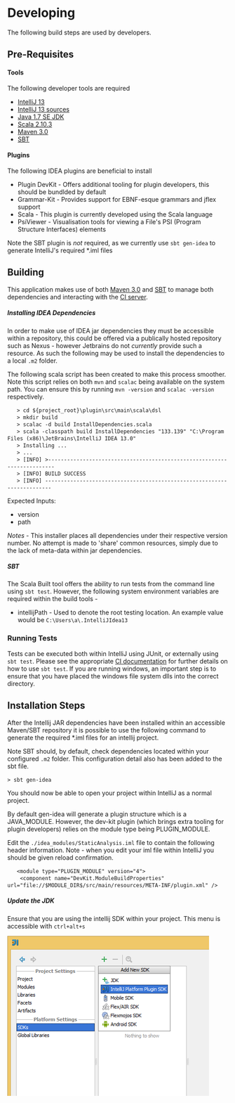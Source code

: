 Developing
===========

The following build steps are used by developers.


Pre-Requisites
---------------

#### Tools
The following developer tools are required

- [IntelliJ 13](http://www.jetbrains.com/idea/) 
- [IntelliJ 13 sources](https://github.com/JetBrains/intellij-community)
- [Java 1.7 SE JDK](http://www.oracle.com/technetwork/java/javase/index.html)
- [Scala 2.10.3](http://www.scala-lang.org/download/)
- [Maven 3.0](http://maven.apache.org/) 
- [SBT](http://www.scala-sbt.org/)
	

#### Plugins
The following IDEA plugins are beneficial to install 

- Plugin DevKit - Offers additional tooling for plugin developers, this should be bundlded by default
- Grammar-Kit - Provides support for EBNF-esque grammars and jflex support
- Scala - This plugin is currently developed using the Scala language
- PsiViewer - Visualisation tools for viewing a File's PSI (Program Structure Interfaces) elements

Note the SBT plugin is *not* required, as we currently use `sbt gen-idea` to generate IntelliJ's required *.iml files

Building
------------------

This application makes use of both [Maven 3.0](http://maven.apache.org/)  and [SBT](http://www.scala-sbt.org/) to manage both dependencies and interacting with the [CI server](http://en.wikipedia.org/wiki/Continuous_integration).

##### Installing IDEA Dependencies

In order to make use of IDEA jar dependencies they must be accessible within a repository, this could be offered via a publically hosted repository such as Nexus - however Jetbrains do not *currently* provide such a resource. As such the following may be used to install the dependencies to a local `.m2` folder.

The following scala script has been created to make this process smoother.
Note this script relies on both `mvn` and `scalac` being available on the system path. You can ensure this by running `mvn -version` and `scalac -version` respectively.

	   > cd ${project_root}\plugin\src\main\scala\dsl
	   > mkdir build
	   > scalac -d build InstallDependencies.scala
       > scala -classpath build InstallDependencies "133.139" "C:\Program Files (x86)\JetBrains\IntelliJ IDEA 13.0"
       > Installing ...
       > ...
       > [INFO] >------------------------------------------------------------------------
	   > [INFO] BUILD SUCCESS
       > [INFO] ------------------------------------------------------------------------

Expected Inputs:

- version
- path

*Notes* - This installer places all dependencies under their respective version number. No attempt is made to 'share' common resources, simply due to the lack of meta-data within jar dependencies.


##### SBT

The Scala Built tool offers the ability to run tests from the command line using `sbt test`. However, the following system environment variables are required within the build tools -

- intellijPath - Used to denote the root testing location. An example value would be `C:\Users\a\.IntelliJIdea13` 


### Running Tests

Tests can be executed both within IntelliJ using JUnit, or externally using `sbt test`. Please see the appropriate [CI documentation](build.md)  for further details on how to use `sbt test`.
If you are running windows, an important step is to ensure that you have placed the windows file system dlls into the correct directory.

Installation Steps 
------------------
	
After the Intellij JAR dependencies have been installed within an accessible Maven/SBT repository it is possible to use the following command to generate the required *.iml files for an intellij project.

Note SBT should, by default, check dependencies located within your configured `.m2` folder. This configuration detail also has been added to the sbt file.

	> sbt gen-idea

You should now be able to open your project within IntelliJ as a normal project.

By default gen-idea will generate a plugin structure which is a JAVA_MODULE. However, the dev-kit plugin (which brings extra tooling for plugin developers) relies on the module type being PLUGIN_MODULE.

Edit the `./idea_modules/StaticAnalysis.iml` file to contain the following header information. Note - when you edit your iml file within IntelliJ you should be given reload confirmation.

	   <module type="PLUGIN_MODULE" version="4">
        <component name="DevKit.ModuleBuildProperties" url="file://$MODULE_DIR$/src/main/resources/META-INF/plugin.xml" />


##### Update the JDK

Ensure that you are using the intellij SDK within your project. This menu is accessible with `ctrl+alt+s`

<img src="documentation/installSDK.png" alt="Update SDK" doc-img />


